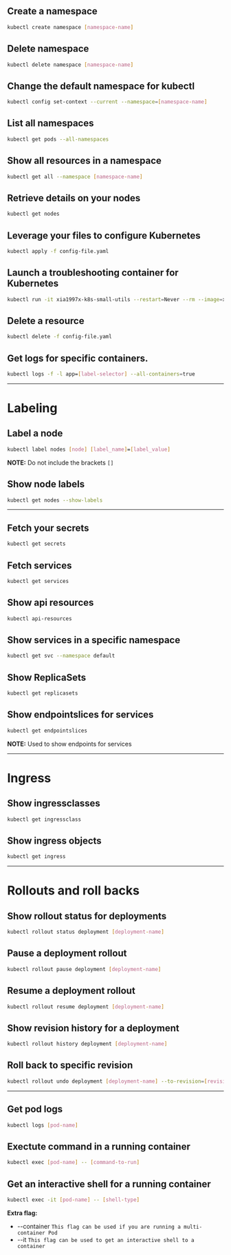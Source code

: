 ## Create a namespace
```bash
kubectl create namespace [namespace-name]
```
## Delete namespace
```bash
kubectl delete namespace [namespace-name]
```

## Change the default namespace for kubectl
```bash
kubectl config set-context --current --namespace=[namespace-name]
```

## List all namespaces
```bash
kubectl get pods --all-namespaces
```
## Show all resources in a namespace
```bash
kubectl get all --namespace [namespace-name]
```

## Retrieve details on your nodes
```bash
kubectl get nodes
```


## Leverage your files to configure Kubernetes
```bash
kubectl apply -f config-file.yaml
```

## Launch a troubleshooting container for Kubernetes
```bash
kubectl run -it xia1997x-k8s-small-utils --restart=Never --rm --image=xia1997x/pub:k8s-small-utils -- /bin/bash
```
## Delete a resource
```bash
kubectl delete -f config-file.yaml
```

## Get logs for specific containers.
```bash
kubectl logs -f -l app=[label-selector] --all-containers=true
```
---
# Labeling
## Label a node
```bash
kubectl label nodes [node] [label_name]=[label_value]
```
**NOTE:** Do not include the brackets `[]`
## Show node labels
```bash
kubectl get nodes --show-labels
```
---
## Fetch your secrets
```bash
kubectl get secrets
```


## Fetch services
```bash
kubectl get services
```

## Show api resources
```bash
kubectl api-resources
```

## Show services in a specific namespace
```bash
kubectl get svc --namespace default
```

## Show ReplicaSets
```bash
kubectl get replicasets
```
## Show endpointslices for services
```bash
kubectl get endpointslices
```
**NOTE:** Used to show endpoints for services

---
# Ingress
## Show ingressclasses
```bash
kubectl get ingressclass
```
## Show ingress objects
```bash
kubectl get ingress
```

---
# Rollouts and roll backs
## Show rollout status for deployments
```bash
kubectl rollout status deployment [deployment-name]
```
## Pause a deployment rollout
```bash
kubectl rollout pause deployment [deployment-name]
```
## Resume a deployment rollout
```bash
kubectl rollout resume deployment [deployment-name]
```

## Show revision history for a deployment
```bash
kubectl rollout history deployment [deployment-name]
```

## Roll back to specific revision
```bash
kubectl rollout undo deployment [deployment-name] --to-revision=[revision-number]
```
---
## Get pod logs
```bash
kubectl logs [pod-name]
```
## Exectute command in a running container
```bash
kubectl exec [pod-name] -- [command-to-run]
```
## Get an interactive shell for a running container
```bash
kubectl exec -it [pod-name] -- [shell-type]
```
**Extra flag:**
- --container `This flag can be used if you are running a multi-container Pod` 
- --it `This flag can be used to get an interactive shell to a container`